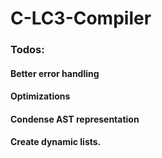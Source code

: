 # C-LC3-Compiler

### Todos:
#### Better error handling
#### Optimizations
#### Condense AST representation
#### Create dynamic lists.